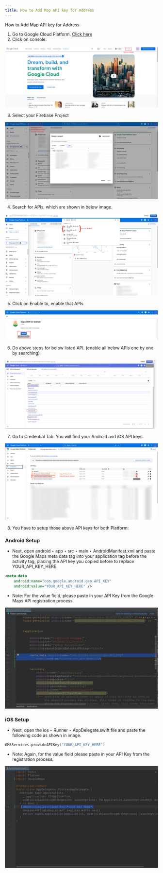 ```yaml
---
title: How to Add Map API key for Address
---
```


How to Add Map API key for Address

1. Go to Google Cloud Platform. [Click here](https://cloud.google.com/)
2. Click on console.

![eShop](/img/flutter/mapAPI1.png)

3. Select your Firebase Project

![eShop](/img/flutter/mapAPI2.png)

4. Search for APIs, which are shown in below image.

![eShop](/img/flutter/mapAPI3.png)

5. Click on Enable to, enable that APIs

![eShop](/img/flutter/mapAPI4.png)

6. Do above steps for below listed API. (enable all below APIs one by one by searching)

![eShop](/img/flutter/mapAPI5.png)

7. Go to Credential Tab. You will find your Android and iOS API keys.

![eShop](/img/flutter/mapAPI6.png)

8. You have to setup those above API keys for both Platform:

### Android Setup
- Next, open android ‣ app ‣ src ‣ main ‣ AndroidManifest.xml and paste the Google Maps meta data tag into your application tag before the activity tag, placing the API key you copied before to replace YOUR_API_KEY_HERE.
```xml
<meta-data 
    android:name="com.google.android.geo.API_KEY" 
    android:value="YOUR_API_KEY_HERE" />
```
- Note: For the value field, please paste in your API Key from the Google Maps API registration process.

![eShop](/img/flutter/mapAPI7.png)

### iOS Setup
- Next, open the ios ‣ Runner ‣ AppDelegate.swift file and paste the following code as shown in image.
```swift
GMSServices.provideAPIKey("YOUR_API_KEY_HERE")
```
- Note: Again, for the value field please paste in your API Key from the registration process.

![eShop](/img/flutter/mapAPI8.png) 
